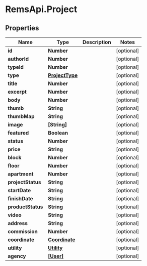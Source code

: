 # RemsApi.Project

## Properties
Name | Type | Description | Notes
------------ | ------------- | ------------- | -------------
**id** | **Number** |  | [optional] 
**authorId** | **Number** |  | [optional] 
**typeId** | **Number** |  | [optional] 
**type** | [**ProjectType**](ProjectType.md) |  | [optional] 
**title** | **Number** |  | [optional] 
**excerpt** | **Number** |  | [optional] 
**body** | **Number** |  | [optional] 
**thumb** | **String** |  | [optional] 
**thumbMap** | **String** |  | [optional] 
**image** | **[String]** |  | [optional] 
**featured** | **Boolean** |  | [optional] 
**status** | **Number** |  | [optional] 
**price** | **String** |  | [optional] 
**block** | **Number** |  | [optional] 
**floor** | **Number** |  | [optional] 
**apartment** | **Number** |  | [optional] 
**projectStatus** | **String** |  | [optional] 
**startDate** | **String** |  | [optional] 
**finishDate** | **String** |  | [optional] 
**productStatus** | **String** |  | [optional] 
**video** | **String** |  | [optional] 
**address** | **String** |  | [optional] 
**commission** | **Number** |  | [optional] 
**coordinate** | [**Coordinate**](Coordinate.md) |  | [optional] 
**utility** | [**Utility**](Utility.md) |  | [optional] 
**agency** | [**[User]**](User.md) |  | [optional] 


